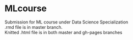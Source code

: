 # MLcourse
Submission for ML course under Data Science Specialization  
.rmd file is in master branch.  
Knitted .html file is in both master and gh-pages branches  
